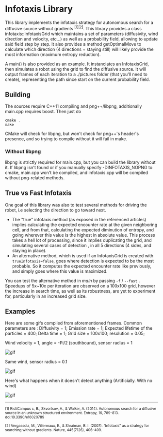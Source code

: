Infotaxis Library
=================

This library implements the infotaxis strategy for autonomous search for a diffusive source without gradients <sup>\[1\]\[2\]</sup>. This library provides a class infotaxis::InfotaxisGrid which maintains a set of parameters (diffusivity, wind direction and velocity, etc...) as well as a probability field, allowing to update said field step by step. It also provides a method getOptimalMove to calculate which direction (4 directions + staying still) will likely provide the most information (maximum entropy reduction).

A main() is also provided as an example. It instanciates an InfotaxisGrid, then simulates a robot using the grid to find the diffusive source. It will output frames of each iteration to a ./pictures folder (that you'll need to create), representing the path since start on the current probability field.

Building
--------

The sources require C++11 compiling and png++/libpng, additionally main.cpp requires boost. Then just do

	cmake .
	make
	
CMake will check for libpng, but won't check for png++'s header's presence, and so trying to compile without it will fail in make.
	
### Without libpng

libpng is strictly required for main.cpp, but you can build the library without it. If libpng isn't found or if you manually specify -DINFOTAXIS_NOPNG to cmake, main.cpp won't be compiled, and infotaxis.cpp will be compiled without png-related methods.

True vs Fast Infotaxis
----------------------

One goal of this library was also to test several methods for driving the robot, i.e selecting the direction to go toward next.

- The "true" infotaxis method (as exposed in the referenced articles) implies calculating the expected encounter rate at the given neighboring cell, and from that, calculating the expected diminution of entropy, and going wherever this value is the highest in absolute value. This process takes a hell lot of processing, since it implies duplicating the grid, and simulating several cases of detection , in all 5 directions (4 sides, and staying in place).
- An alternative method, which is used if an InfotaxisGrid is created with `trueInfotaxis=false`, goes where detection is expected to be the most probable. So it computes the expected encounter rate like previously, and simply goes where this value is maximized.

You can test the alternative method in *main* by passing `-f` / `--fast` . Speedups of 5x~10x per iteration are observed on a 100x100 grid, however the increase in search time, as well as its robustness, are yet to experiment for, particularly in an increased grid size.

Examples
--------

Here are some gifs compiled from aforementioned frames. Common parameters are :
Diffusivity = 1; Emission rate = 1; Expected lifetime of the particles = 400; Delta time = 1; Grid size = 100x100; resolution = 0.05;

Wind velocity = 1, angle = -Pi/2 (southbound), sensor radius = 1

![gif](http://i.imgur.com/El4AEaD.gif)

Same wind, sensor radius = 0.1

![gif](http://i.imgur.com/vyUG5eG.gif)

Here's what happens when it doesn't detect anything (Artificially. With no wind)

![gif](http://i.imgur.com/QyuMeP6.gif)

-------------
<sub>[1] RistiCampus c, B., Skvortsov, A., & Walker, A. (2014). Autonomous search for a diffusive source in an unknown structured environment. Entropy, 16, 789–813. doi:10.3390/e16020789</sub>

<sub>[2] Vergassola, M., Villermaux, E., & Shraiman, B. I. (2007). “Infotaxis” as a strategy for searching without gradients. Nature, 445(7126), 406–409.</sub>